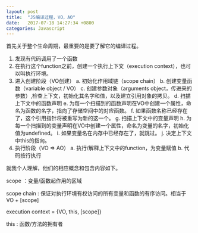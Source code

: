 ```yaml
---
layout: post
title:  "JS编译过程，VO，AO"
date:   2017-07-18 14:27:34 +0800
categories: Javascript
---
```

首先关于整个生命周期，最重要的是要了解它的编译过程。

1. 发现有代码调用了一个函数
2. 在执行这个function之前，创建一个执行上下文（execution context），也可以叫执行环境。
3. 进入创建阶段（VO创建）
		a. 初始化作用域链（scope chain）
		b. 创建变量函数（variable object / VO）
		c. 创建参数对象（arguments object，传进来的参数）,检查上下文，初始化其名字和值，以及建立引用对象的拷贝。
		d. 扫描上下文中的函数声明
		e. 为每一个扫描到的函数声明在VO中创建一个属性，命名为函数的名字，指向了存储空间中的对应函数。
		f. 如果函数名称已经存在了，这个引用指针将被重写为新的这一个。
		g. 扫描上下文中的变量声明
		h. 为每一个扫描到的变量声明在VO中创建一个属性，命名为变量的名字，初始化值为undefined。
		i. 如果变量名在内存中已经存在了，就跳过。
		j. 决定上下文中this的指向。
4. 执行阶段（VO => AO）
		a. 执行/解释上下文中的function，为变量赋值
		b. 代码按行执行
		

就我个人理解，他们的相应概念和包含内容如下。		


scope ：变量/函数起作用的区域

scope chain : 保证对执行环境有权访问的所有变量和函数的有序访问。相当于VO + [scope]

execution context  = {VO, this, [scope]}

this : 函数/方法的拥有者 
